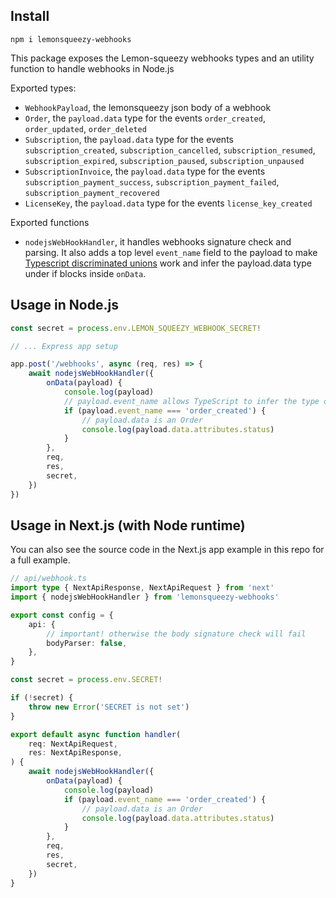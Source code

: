 ## Install

```
npm i lemonsqueezy-webhooks
```

This package exposes the Lemon-squeezy webhooks types and an utility function to handle webhooks in Node.js

Exported types:

-   `WebhookPayload`, the lemonsqueezy json body of a webhook
-   `Order`, the `payload.data` type for the events `order_created`, `order_updated`, `order_deleted`
-   `Subscription`, the `payload.data` type for the events `subscription_created`, `subscription_cancelled`, `subscription_resumed`, `subscription_expired`, `subscription_paused`, `subscription_unpaused`
-   `SubscriptionInvoice`, the `payload.data` type for the events `subscription_payment_success`, `subscription_payment_failed`, `subscription_payment_recovered`
-   `LicenseKey`, the `payload.data` type for the events `license_key_created`

Exported functions

-   `nodejsWebHookHandler`, it handles webhooks signature check and parsing. It also adds a top level `event_name` field to the payload to make [Typescript discriminated unions](https://www.typescriptlang.org/docs/handbook/unions-and-intersections.html#discriminating-unions) work and infer the payload.data type under if blocks inside `onData`.

## Usage in Node.js

```ts
const secret = process.env.LEMON_SQUEEZY_WEBHOOK_SECRET!

// ... Express app setup

app.post('/webhooks', async (req, res) => {
    await nodejsWebHookHandler({
        onData(payload) {
            console.log(payload)
            // payload.event_name allows TypeScript to infer the type of payload.data
            if (payload.event_name === 'order_created') {
                // payload.data is an Order
                console.log(payload.data.attributes.status)
            }
        },
        req,
        res,
        secret,
    })
})
```

## Usage in Next.js (with Node runtime)

You can also see the source code in the Next.js app example in this repo for a full example.

```ts
// api/webhook.ts
import type { NextApiResponse, NextApiRequest } from 'next'
import { nodejsWebHookHandler } from 'lemonsqueezy-webhooks'

export const config = {
    api: {
        // important! otherwise the body signature check will fail
        bodyParser: false,
    },
}

const secret = process.env.SECRET!

if (!secret) {
    throw new Error('SECRET is not set')
}

export default async function handler(
    req: NextApiRequest,
    res: NextApiResponse,
) {
    await nodejsWebHookHandler({
        onData(payload) {
            console.log(payload)
            if (payload.event_name === 'order_created') {
                // payload.data is an Order
                console.log(payload.data.attributes.status)
            }
        },
        req,
        res,
        secret,
    })
}
```
